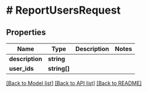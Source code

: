 # # ReportUsersRequest

## Properties

Name | Type | Description | Notes
------------ | ------------- | ------------- | -------------
**description** | **string** |  |
**user_ids** | **string[]** |  |

[[Back to Model list]](../../README.md#models) [[Back to API list]](../../README.md#endpoints) [[Back to README]](../../README.md)
